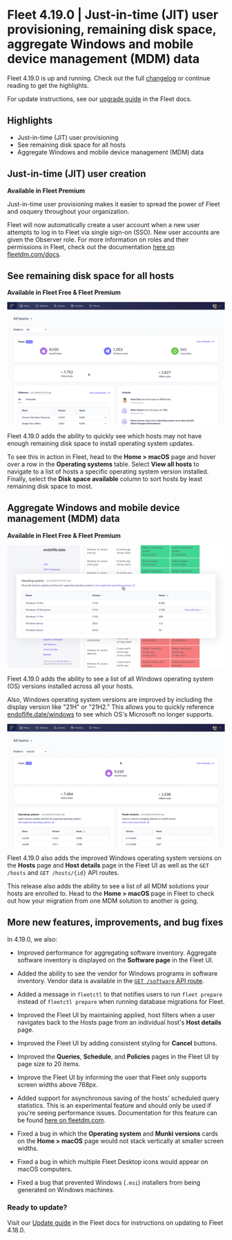 # Fleet 4.19.0 | Just-in-time (JIT) user provisioning, remaining disk space, aggregate Windows and mobile device management (MDM) data

Fleet 4.19.0 is up and running. Check out the full [changelog](https://github.com/fleetdm/fleet/releases/tag/fleet-v4.19.0) or continue reading to get the highlights.

For update instructions, see our [upgrade guide](https://fleetdm.com/docs/deploying/upgrading-fleet) in the Fleet docs.

## Highlights
- Just-in-time (JIT) user provisioning
- See remaining disk space for all hosts
- Aggregate Windows and mobile device management (MDM) data

## Just-in-time (JIT) user creation
**Available in Fleet Premium**

Just-in-time user provisioning makes it easier to spread the power of Fleet and osquery throughout your organization. 

Fleet will now automatically create a user account when a new user attempts to log in to Fleet via single sign-on (SSO). New user accounts are given the Observer role. For more information on roles and their permissions in Fleet, check out the documentation [here on fleetdm.com/docs](https://fleetdm.com/docs/using-fleet/permissions).

## See remaining disk space for all hosts
**Available in Fleet Free & Fleet Premium**

![See remaining disk space for all hosts](../website/assets/images/articles/fleet-4.19.0-1.gif)

Fleet 4.19.0 adds the ability to quickly see which hosts may not have enough remaining disk space to install operating system updates.

To see this in action in Fleet, head to the **Home > macOS** page and hover over a row in the **Operating systems** table. Select **View all hosts** to navigate to a list of hosts a specific operating system version installed. Finally, select the **Disk space available** column to sort hosts by least remaining disk space to most.

## Aggregate Windows and mobile device management (MDM) data
**Available in Fleet Free & Fleet Premium**

![Aggregate Windows data](../website/assets/images/articles/fleet-4.19.0-3-1200x675@2x.jpg)

Fleet 4.19.0 adds the ability to see a list of all Windows operating system (OS) versions installed across all your hosts. 

Also, Windows operating system versions are improved by including the display version like "21H" or "21H2." This allows you to quickly reference [endoflife.date/windows](https://endoflife.date/windows) to see which OS's Microsoft no longer supports. 

![Aggregate mobile device management (MDM) data](../website/assets/images/articles/fleet-4.19.0-2.gif) 

Fleet 4.19.0 also adds the improved Windows operating system versions on the **Hosts** page and **Host details** page in the Fleet UI as well as the `GET /hosts` and `GET /hosts/{id}` API routes.

This release also adds the ability to see a list of all MDM solutions your hosts are enrolled to. Head to the **Home > macOS** page in Fleet to check out how your migration from one MDM solution to another is going.

## More new features, improvements, and bug fixes

In 4.19.0, we also:

* Improved performance for aggregating software inventory. Aggregate software inventory is displayed on the **Software page** in the Fleet UI.

* Added the ability to see the vendor for Windows programs in software inventory. Vendor data is available in the [`GET /software` API route](https://fleetdm.com/docs/using-fleet/rest-api#software).

* Added a message in `fleetctl` to that notifies users to run `fleet prepare` instead of `fleetctl prepare` when running database migrations for Fleet.

* Improved the Fleet UI by maintaining applied, host filters when a user navigates back to the Hosts page from an
individual host's **Host details** page.

* Improved the Fleet UI by adding consistent styling for **Cancel** buttons.

* Improved the **Queries**, **Schedule**, and **Policies** pages in the Fleet UI by page size to 20
  items. 

* Improve the Fleet UI by informing the user that Fleet only supports screen widths above 768px.

* Added support for asynchronous saving of the hosts' scheduled query statistics. This is an
experimental feature and should only be used if you're seeing performance issues. Documentation
for this feature can be found [here on fleetdm.com](https://fleetdm.com/docs/deploying/configuration#osquery-enable-async-host-processing).

* Fixed a bug in which the **Operating system** and **Munki versions** cards on the **Home > macOS**
page would not stack vertically at smaller screen widths.

* Fixed a bug in which multiple Fleet Desktop icons would appear on macOS computers.

* Fixed a bug that prevented Windows (`.msi`) installers from being generated on Windows machines.

### Ready to update?

Visit our [Update guide](https://fleetdm.com/docs/deploying/upgrading-fleet) in the Fleet docs for instructions on updating to Fleet 4.18.0.

<meta name="category" value="releases">
<meta name="authorFullName" value="Noah Talerman">
<meta name="authorGitHubUsername" value="noahtalerman">
<meta name="publishedOn" value="2022-08-22">
<meta name="articleTitle" value="Fleet 4.19.0 | Just-in-time (JIT) user provisioning, remaining disk space, aggregate Windows and mobile device management (MDM) data">
<meta name="articleImageUrl" value="../website/assets/images/articles/fleet-4.19.0-cover-1600x900@2x.jpg">